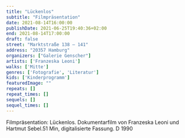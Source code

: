 ```yaml
---
title: "Lückenlos"
subtitle: "Filmpräsentation"
date: 2021-08-14T16:00:00
publishDate: 2021-06-25T19:40:36+02:00
end: 2021-08-14T17:00:00
draft: false
street: "Marktstraße 138 – 141"
address: "20357 Hamburg"
organizers: ["Galerie Genscher"]
artists: ['Franzeska Leoni']
walks: ['Mitte']
genres: ['Fotografie', 'Literatur']
kids: ['Kinderprogramm']
featuredImage: ""
repeats: []
repeat_times: []
sequels: []
sequel_times: []
---
```


Filmpräsentation: Lückenlos. Dokumentarfilm von Franzeska Leoni und Hartmut Sebel.51 Min, digitalisierte Fassung. D 1990